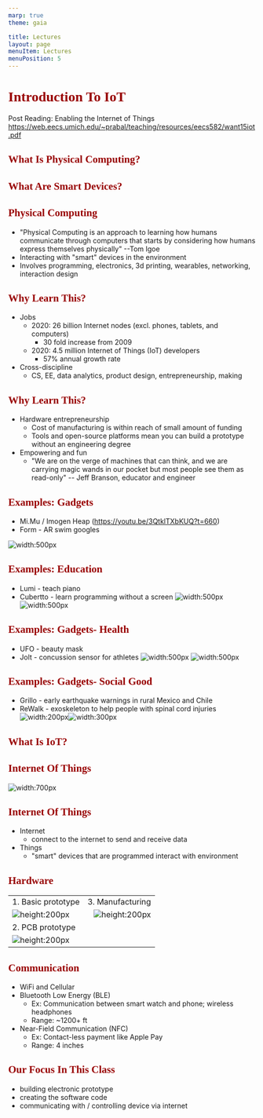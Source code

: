 ```yaml
---
marp: true
theme: gaia

title: Lectures
layout: page
menuItem: Lectures
menuPosition: 5
---
```


<style>
h1, h2, h3, h4, h5, h6 {
  color: #990000;
  font-family: 'Adobe Caslon Pro', Cambria, Georgia, serif;
  text-transform: capitalize; 
}
td {
  background: rgba(0, 0, 0, 0);
}

</style>

<!-- headingDivider: 2 -->

# Introduction to IoT

Post Reading: Enabling the Internet of Things https://web.eecs.umich.edu/~prabal/teaching/resources/eecs582/want15iot.pdf


## What is physical computing?


## What are smart devices?

## Physical computing
- "Physical Computing is an approach to learning how humans communicate through computers that starts by considering how humans express themselves physically" --Tom Igoe
- Interacting with "smart" devices in the environment
- Involves programming, electronics, 3d printing, wearables, networking, interaction design

## Why learn this? 

- Jobs
  - 2020: 26 billion Internet nodes (excl. phones, tablets, and computers)
    - 30 fold increase from 2009
  - 2020: 4.5 million Internet of Things (IoT) developers
    - 57% annual growth rate
- Cross-discipline
  - CS, EE, data analytics, product design, entrepreneurship, making

## Why learn this?

- Hardware entrepreneurship
  - Cost of manufacturing is within reach of small amount of funding
  - Tools and open-source platforms mean you can build a prototype without an engineering degree
- Empowering and fun
  - "We are on the verge of machines that can think, and we are carrying magic wands in our pocket but most people see them as read-only" -- Jeff Branson, educator and engineer

## Examples: Gadgets
- Mi.Mu / Imogen Heap (https://youtu.be/3QtklTXbKUQ?t=660)
- Form - AR swim googles

![width:500px](assets/form_googles.png?classes=float-left`)

## Examples: Education
  - Lumi - teach piano
  - Cubertto - learn programming without a screen
![width:500px](assets\lumi.jpg) ![width:500px](assets/cubertto.jpg)


## Examples: Gadgets- Health
  - UFO - beauty mask
  - Jolt - concussion sensor for athletes
![width:500px](assets/ufo_facemask.jpg) ![width:500px](assets/jolt.jpg)

## Examples: Gadgets- Social Good
  - Grillo - early earthquake warnings in rural Mexico and Chile
  - ReWalk - exoskeleton to help people with spinal cord injuries
![width:200px](assets/re_walk.jpg)![width:300px](assets\earthquake_monitor.png)

## What is IoT?

## Internet of Things

![width:700px](assets/iot_cloud.jpg)

## Internet of Things

- Internet
  - connect to the internet to send and receive data
- Things
  - "smart" devices that are programmed interact with environment 


## Hardware


   |                                          |                                              |
   | ---------------------------------------- | --------------------------------------------: |
   | 1. Basic prototype                       | 3. Manufacturing                             |
   | ![height:200px](assets/1564253817153.png) | ![height:200px](assets/pcb_manufacturing.jpg) |
   | 2. PCB prototype                         |                                              |
   | ![height:200px](assets/1564253746864.png) |                                              |

   

## Communication 

- WiFi and Cellular
- Bluetooth Low Energy (BLE)
  - Ex: Communication between smart watch and phone; wireless headphones
  - Range: ~1200+ ft
- Near-Field Communication (NFC) 
  - Ex: Contact-less payment like Apple Pay
  - Range: 4 inches

## Our focus in this class

- building electronic prototype
- creating the software code
- communicating with / controlling device via internet  
